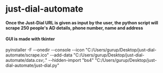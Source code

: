 # just-dial-automate
#### Once the Just-Dial URL is given as input by the user, the python script will scrape 250 people's AD details, phone number, name and address
#### GUI is made with tkinter


pyinstaller -F --onedir --console --icon "C:/Users/gurup/Desktop/just-dial-automate/scrape.ico" --add-data "C:/Users/gurup/Desktop/just-dial-automate/data.csv;." --hidden-import "bs4" "C:/Users/gurup/Desktop/just-dial-automate/just-dial.py"
